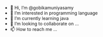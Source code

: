 - 👋 Hi, I’m @gobikamuniyasamy
- 👀 I’m interested in programming language
- 🌱 I’m currently learning java
- 💞️ I’m looking to collaborate on ...
- 📫 How to reach me ...

<!---
gobikamuniyasamy/gobikamuniyasamy is a ✨ special ✨ repository because its `README.md` (this file) appears on your GitHub profile.
You can click the Preview link to take a look at your changes.
--->
